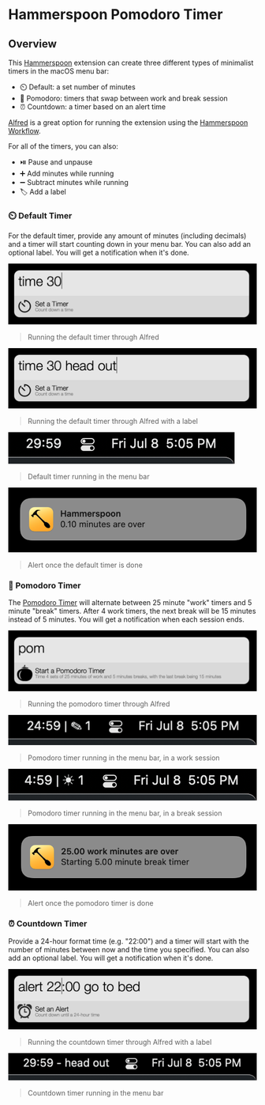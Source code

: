 # Hammerspoon Pomodoro Timer

## Overview

This [Hammerspoon](https://www.hammerspoon.org) extension can create three different types of minimalist timers in the macOS menu bar:
- ⏲️ Default: a set number of minutes
- 🍅 Pomodoro: timers that swap between work and break session
- ⏰ Countdown: a timer based on an alert time

[Alfred](https://www.alfredapp.com) is a great option for running the extension using the [Hammerspoon Workflow](http://www.packal.org/workflow/hammerspoon-workflow).

For all of the timers, you can also:
- ⏯️ Pause and unpause
- ➕ Add minutes while running
- ➖ Subtract minutes while running
- 🏷️ Add a label

### ⏲️ Default Timer

For the default timer, provide any amount of minutes (including decimals) and a timer will start counting down in your menu bar. You can also add an optional label. You will get a notification when it's done.

![Alfred - Default Timer](examples/Alfred%20-%20Default%20Timer.png)
> Running the default timer through Alfred

![Alfred - Default Labeled Timer](examples/Alfred%20-%20Default%20Labeled%20Timer.png)
> Running the default timer through Alfred with a label

![Default Timer](examples/Default%20Timer.png)
> Default timer running in the menu bar

![Hammerspoon - Default Timer](examples/Hammerspoon%20-%20Default%20Timer.png)
> Alert once the default timer is done

### 🍅 Pomodoro Timer

The [Pomodoro Timer](https://en.wikipedia.org/wiki/Pomodoro_Technique) will alternate between 25 minute "work" timers and 5 minute "break" timers. After 4 work timers, the next break will be 15 minutes instead of 5 minutes. You will get a notification when each session ends.

![Alfred - Pomdoro Timer](examples/Alfred%20-%20Pomodoro%20Timer.png)
> Running the pomodoro timer through Alfred

![Pomodoro Timer - Work](examples/Pomodoro%20Timer%20-%20Work.png)
> Pomodoro timer running in the menu bar, in a work session

![Pomodoro Timer - Break](examples/Pomodoro%20Timer%20-%20Break.png)
> Pomodoro timer running in the menu bar, in a break session

![Hammerspoon - Pomodoro Timer](examples/Hammerspoon%20-%20Pomodoro%20Timer.png)
> Alert once the pomodoro timer is done

### ⏰ Countdown Timer

Provide a 24-hour format time (e.g. "22:00") and a timer will start with the number of minutes between now and the time you specified. You can also add an optional label. You will get a notification when it's done.

![Alfred - Countdown Timer](examples/Alfred%20-%20Countdown%20Timer.png)
> Running the countdown timer through Alfred with a label

![Countdown Timer](examples/Countdown%20Timer.png)
> Countdown timer running in the menu bar
